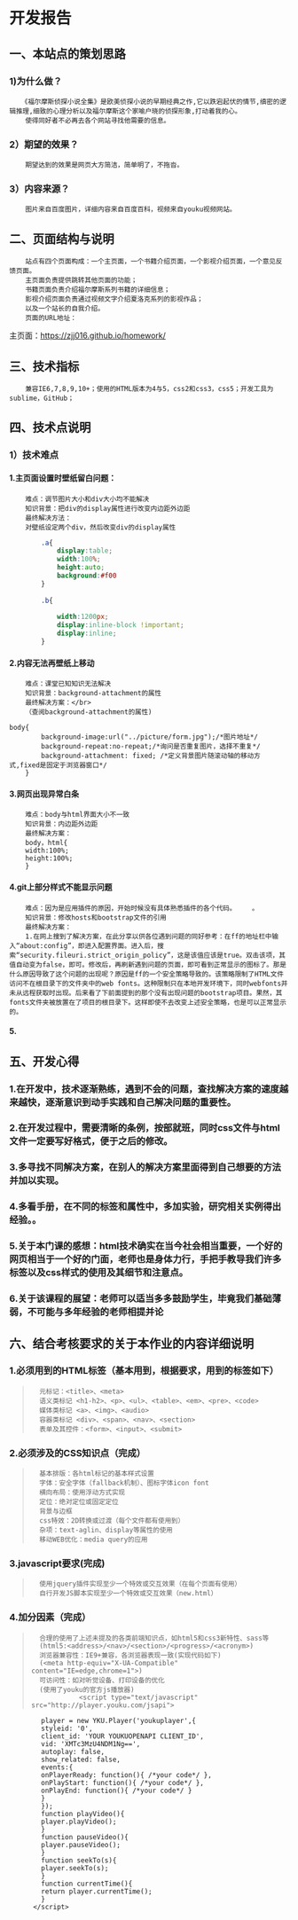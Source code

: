 # 开发报告</br>
## 一、本站点的策划思路</br>
### 1)为什么做？</br>
	   《福尔摩斯侦探小说全集》是欧美侦探小说的早期经典之作,它以跌宕起伏的情节,缜密的逻辑推理,细致的心理分析以及福尔摩斯这个家喻户晓的侦探形象,打动着我的心。
	    使得同好者不必再去各个网站寻找他需要的信息。
### 2）期望的效果？</br>
		期望达到的效果是网页大方简洁，简单明了，不拖沓。
### 3）内容来源？</br>
		图片来自百度图片，详细内容来自百度百科，视频来自youku视频网站。
## 二、页面结构与说明</br>
		站点有四个页面构成：一个主页面，一个书籍介绍页面，一个影视介绍页面，一个意见反馈页面。
		主页面负责提供跳转其他页面的功能；
		书籍页面负责介绍福尔摩斯系列书籍的详细信息；
		影视介绍页面负责通过视频文字介绍夏洛克系列的影视作品；
		以及一个站长的自我介绍。
		页面的URL地址：
主页面：https://zjj016.github.io/homework/</br>

		

## 三、技术指标</br>
		兼容IE6,7,8,9,10+；使用的HTML版本为4与5，css2和css3，css5；开发工具为sublime，GitHub；


## 四、技术点说明</br>
### 1）技术难点</br>
#### 1.主页面设置时壁纸留白问题：</br>
		难点：调节图片大小和div大小均不能解决
		知识背景：把div的display属性进行改变内边距外边距
		最终解决方法：
		对壁纸设定两个div，然后改变div的display属性
```css
		.a{ 
			display:table;
			width:100%;
			height:auto;
			background:#f00
		}
        
		.b{
            
			width:1200px;
			display:inline-block !important;
			display:inline; 
		}

```
#### 2.内容无法再壁纸上移动</br>
		难点：课堂已知知识无法解决
		知识背景：background-attachment的属性
		最终解决方案：</br>
		（查阅background-attachment的属性)
```
body{
        background-image:url("../picture/form.jpg");/*图片地址*/
        background-repeat:no-repeat;/*询问是否重复图片，选择不重复*/
        background-attachment: fixed; /*定义背景图片随滚动轴的移动方式,fixed是固定于浏览器窗口*/     
    }
```
#### 3.网页出现异常白条 </br>
		难点：body与html界面大小不一致
		知识背景：内边距外边距
		最终解决方案：
        body，html{
		width:100%; 
		height:100%; 
		}

#### 4.git上部分样式不能显示问题
		难点：因为是应用插件的原因，开始时候没有具体熟悉插件的各个代码。	。
		知识背景：修改hosts和bootstrap文件的引用
		最终解决方案：
        1.在网上搜到了解决方案，在此分享以供各位遇到问题的同好参考：在ff的地址栏中输入“about:config”，即进入配置界面。进入后，搜索“security.fileuri.strict_origin_policy”，这是该值应该是true。双击该项，其值自动变为false，即可。修改后，再刷新遇到问题的页面，即可看到正常显示的图标了。那是什么原因导致了这个问题的出现呢？原因是ff的一个安全策略导致的。该策略限制了HTML文件访问不在根目录下的文件夹中的web fonts。这种限制只在本地开发环境下，同时webfonts并未从远程获取时出现。后来看了下前面提到的那个没有出现问题的bootstrap项目。果然，其fonts文件夹被放置在了项目的根目录下。这样即使不去改变上述安全策略，也是可以正常显示的。

#### 5.
## 五、开发心得</br>
### 1.在开发中，技术逐渐熟练，遇到不会的问题，查找解决方案的速度越来越快，逐渐意识到动手实践和自己解决问题的重要性。</br>
### 2.在开发过程中，需要清晰的条例，按部就班，同时css文件与html文件一定要写好格式，便于之后的修改。</br>
### 3.多寻找不同解决方案，在别人的解决方案里面得到自己想要的方法并加以实现。</br>
### 4.多看手册，在不同的标签和属性中，多加实验，研究相关实例得出经验。。</br>
### 5.关于本门课的感想：html技术确实在当今社会相当重要，一个好的网页相当于一个好的门面，老师也是身体力行，手把手教导我们许多标签以及css样式的使用及其细节和注意点。</br>
### 6.关于该课程的展望：老师可以适当多多鼓励学生，毕竟我们基础薄弱，不可能与多年经验的老师相提并论</br>
		

## 六、结合考核要求的关于本作业的内容详细说明</br>
### 1.必须用到的HTML标签（基本用到，根据要求，用到的标签如下）</br>
>		元标记：<title>、<meta>
>		语义类标记 <h1-h2>、<p>、<ul>、<table>、<em>、<pre>、<code>
>		媒体类标记 <a>、<img>、<audio>
>		容器类标记 <div>、<span>、<nav>、<section>
>		表单及其控件：<form>、<input>、<submit>
### 2.必须涉及的CSS知识点（完成）</br>
>		基本排版：各html标记的基本样式设置
>		字体：安全字体（fallback机制）、图标字体icon font
>		横向布局：使用浮动方式实现
>		定位：绝对定位或固定定位
>		背景与边框
>		css特效：2D转换或过渡（每个文件都有使用到）
>		杂项：text-aglin、display等属性的使用
>		移动WEB优化：media query的应用
### 3.javascript要求(完成)
>		使用jquery插件实现至少一个特效或交互效果（在每个页面有使用）
>		自行开发JS脚本实现至少一个特效或交互效果（new.html）
### 4.加分因素（完成）
>		合理的使用了上述未提及的各类前端知识点，如html5和css3新特性、sass等
>		(html5:<address>/<nav>/<section>/<progress>/<acronym>)
>		浏览器兼容性：IE9+兼容，各浏览器表现一致(实现代码如下)
>		(<meta http-equiv="X-UA-Compatible" content="IE=edge,chrome=1">)
>		可访问性：如对听觉设备、打印设备的优化
>		(使用了youku的官方js播放器)
>                 <script type="text/javascript" src="http://player.youku.com/jsapi">
            player = new YKU.Player('youkuplayer',{
            styleid: '0',
            client_id: 'YOUR YOUKUOPENAPI CLIENT_ID',
            vid: 'XMTc3MzU4NDM1Ng==',
            autoplay: false,
            show_related: false,
            events:{
            onPlayerReady: function(){ /*your code*/ },
            onPlayStart: function(){ /*your code*/ },
            onPlayEnd: function(){ /*your code*/ }
            }
            });
            function playVideo(){
            player.playVideo();
            }
            function pauseVideo(){
            player.pauseVideo();
            }
            function seekTo(s){
            player.seekTo(s);
            }
            function currentTime(){
            return player.currentTime();
            }
          </script>